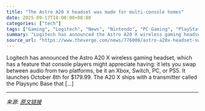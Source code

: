 ```yaml
---
title: "The Astro A20 X headset was made for multi-console homes"
date: 2025-09-17T18:00:00+08:00
categories: ["tech"]
tags: ["Gaming", "Logitech", "News", "Nintendo", "PC Gaming", "PlayStation", "Tech", "Xbox"]
summary: "Logitech has announced the Astro A20 X wireless gaming headset, which has a feature that console players might appreciate having: it lets you swap between audio from two platforms, be it an Xbox, Swit"
source_url: "https://www.theverge.com/news/776006/astro-a20x-headset-switch-ps5-xbox-price-features"
---
```


Logitech has announced the Astro A20 X wireless gaming headset, which has a feature that console players might appreciate having: it lets you swap between audio from two platforms, be it an Xbox, Switch, PC, or PS5. It launches October 8th for $179.99. The A20 X ships with a transmitter called the Playsync Base that [&#8230;]

---

*来源: [原文链接](https://www.theverge.com/news/776006/astro-a20x-headset-switch-ps5-xbox-price-features)*
